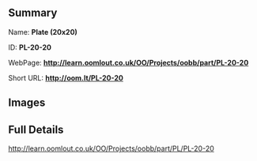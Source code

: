 

## Summary
 
Name: __Plate (20x20)__

ID: __PL-20-20__

WebPage: __http://learn.oomlout.co.uk/OO/Projects/oobb/part/PL-20-20__

Short URL: __http://oom.lt/PL-20-20__


## Images




## Full Details

 http://learn.oomlout.co.uk/OO/Projects/oobb/part/PL/PL-20-20

